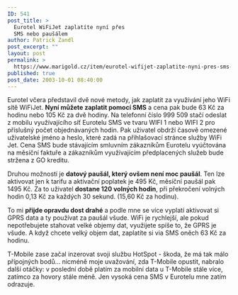 ```yaml
---
ID: 541
post_title: >
  Eurotel WiFiJet zaplatíte nyní přes
  SMS nebo paušálem
author: Patrick Zandl
post_excerpt: ""
layout: post
permalink: >
  https://www.marigold.cz/item/eurotel-wifijet-zaplatite-nyni-pres-sms-nebo-pausalem
published: true
post_date: 2003-10-01 08:40:00
---
```

<P>Eurotel včera představil dvě nové metody, jak zaplatit za využívání jeho WiFi sítě WiFiJet. <STRONG>Nyní můžete zaplatit pomocí SMS</STRONG> a cena pak bude 63 Kč za hodinu nebo 105 Kč za dvě hodiny. Na telefonní číslo 999 509 stačí odeslat z mobilu využívajícího síť Eurotelu SMS ve tvaru WIFI 1 nebo WIFI 2 pro příslušný počet objednávaných hodin. Pak uživatel obdrží časově omezené uživatelské jméno a heslo, které zadá na přihlašovací stránce služby WiFi Jet. Cena SMS bude stávajícím smluvním zákazníkům Eurotelu vyúčtována na měsíční faktuře a zákazníkům využívajícím předplacených služeb bude stržena z GO kreditu. </P>
<P>Druhou možností je <STRONG>datový paušál, který ovšem není moc paušál</STRONG>. Ten lze aktivovat jen k tarifu a aktivační poplatek je 495 Kč, měsíční paušál pak 1495 Kč. Za to uživatel <STRONG>dostane 120 volných hodin</STRONG>, při překročení volných hodin 0,13 Kč za každých 30 sekund. (15,60 Kč za hodinu). </P>
<P>To mi <STRONG>přijde opravdu dost drahé</STRONG> a podle mne se více vyplatí aktivovat si GPRS data a ty používat za paušál všude. WiFi je rychlejší, ale pokud nepotřebujete stahovat velké objemy dat, využijete spíše to, že GPRS je všude. A když chcete velký objem dat, zaplatíte si via SMS oněch 63 Kč za hodinu. </P>
<P>T-Mobile zase začal inzerovat svoji službu HotSpot - škoda, že má tak málo přípojných bodů... nicméně moje uvažování, zda T-Mobile opustit, nabralo další otáčky: v poslední době platím za mobilní data u T-Mobile stále více, zatímco za hovory stále méně. Jen vysoká cena SMS v Eurotelu mne zatím odrazuje. </P>